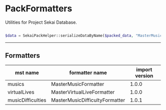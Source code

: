 # PackFormatters

Utilities for Project Sekai Database.

```php

$data = SekaiPackHelper::serializeDataByName($packed_data, "MasterMusicFormatter");
```

---

## Formatters

mst name | formatter name | import version
---------|----------------|---------------
musics | MasterMusicFormatter | 1.0.0
virtualLives | MasterVirtualLiveFormatter | 1.0.0
musicDifficulties | MasterMusicDifficultyFormatter | 1.0.1
